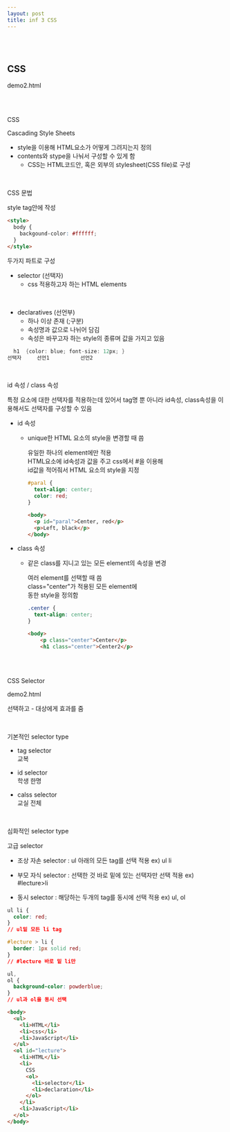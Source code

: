 ```yaml
---
layout: post
title: inf 3 CSS
---
```


<br><br>

## CSS

demo2.html

<br><br>

CSS

Cascading Style Sheets

- style을 이용해 HTML요소가 어떻게 그려지는지 정의
- contents와 stype을 나눠서 구성할 수 있게 함
  - CSS는 HTML코드안, 혹은 외부의 stylesheet(CSS file)로 구성

<br>

CSS 문법

style tag안에 작성

```html
<style>
  body {
    backgound-color: #ffffff;
  }
</style>
```

두가지 파트로 구성

- selector (선택자)
  - css 적용하고자 하는 HTML elements

<br>

- declaratives (선언부)
  - 하나 이상 존재 (;구분)
  - 속성명과 값으로 나뉘어 담김
  - 속성은 바꾸고자 하는 style의 종류며 값을 가지고 있음

```cs
  h1  {color: blue; font-size: 12px; }
선택자     선언1          선언2
```

<br>

id 속성 / class 속성

특정 요소에 대한 선택자를 적용하는데 있어서 tag명 뿐 아니라
id속성, class속성을 이용해서도 선택자를 구성할 수 있음

- id 속성

  - unique한 HTML 요소의 style을 변경할 때 씀<br>

    유일한 하나의 element에만 적용<br>
    HTML요소에 id속성과 값을 주고 css에서 #을 이용해<br>
    id값을 적어줘서 HTML 요소의 style을 지정

    ```css
    #paral {
      text-align: center;
      color: red;
    }
    ```

    ```html
    <body>
      <p id="paral">Center, red</p>
      <p>Left, black</p>
    </body>
    ```

- class 속성

  - 같은 class를 지니고 있는 모든 element의 속성을 변경

    여러 element를 선택할 때 씀<br>
    class="center"가 적용된 모든 element에 <br>
    동한 style을 정의함

    ```css
    .center {
      text-align: center;
    }
    ```

    ```html
    <body>
        <p class="center">Center</p>
        <h1 class="center">Center2</p>
    ```

<br><br>

CSS Selector

demo2.html

선택하고 - 대상에게 효과를 줌

<br>

기본적인 selector type

- tag selector<br>
  교복

- id selector<br>
  학생 한명

- calss selector<br>
  교실 전체

<br>

심화적인 selector type

고급 selector

- 조상 자손 selector
  : ul 아래의 모든 tag를 선택 적용
  ex) ul li

- 부모 자식 selector
  : 선택한 것 바로 밑에 있는 선택자만 선택 적용
  ex) #lecture>li

- 동시 selector
  : 해당하는 두개의 tag를 동시에 선택 적용
  ex) ul, ol

```css
ul li {
  color: red;
}
// ul밑 모든 li tag

#lecture > li {
  border: 1px solid red;
}
// #lecture 바로 밑 li만

ul,
ol {
  background-color: powderblue;
}
// ul과 ol을 동시 선택
```

```html
<body>
  <ul>
    <li>HTML</li>
    <li>css</li>
    <li>JavaScript</li>
  </ul>
  <ol id="lecture">
    <li>HTML</li>
    <li>
      CSS
      <ol>
        <li>selector</li>
        <li>declaration</li>
      </ol>
    </li>
    <li>JavaScript</li>
  </ol>
</body>
```
